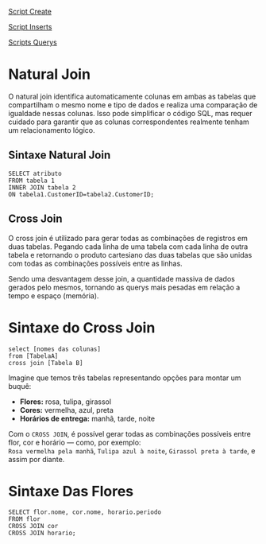 [Script Create](tarefa01-create.sql)

[Script Inserts](tarefa01-inserts.sql)

[Scripts Querys](/tarefas/t01/querys/)

# Natural Join

O natural join identifica automaticamente colunas em ambas as tabelas que compartilham o mesmo nome e tipo de dados e realiza uma comparação de igualdade nessas colunas. Isso pode simplificar o código SQL, mas requer cuidado para garantir que as colunas correspondentes realmente tenham um relacionamento lógico.

## Sintaxe Natural Join

    SELECT atributo
    FROM tabela 1
    INNER JOIN tabela 2
    ON tabela1.CustomerID=tabela2.CustomerID;

## Cross Join

O cross join é utilizado para gerar todas as combinações de registros em duas tabelas. Pegando cada linha de uma tabela com cada linha de outra tabela e retornando o produto cartesiano das duas tabelas que são unidas com todas as combinações possíveis entre as linhas.

Sendo uma desvantagem desse join, a quantidade massiva de dados gerados pelo mesmos, tornando as querys mais pesadas em relação a tempo e espaço (memória).

# Sintaxe do Cross Join

    select [nomes das colunas]
    from [TabelaA]
    cross join [Tabela B]

Imagine que temos três tabelas representando opções para montar um buquê:

- **Flores:** rosa, tulipa, girassol
- **Cores:** vermelha, azul, preta
- **Horários de entrega:** manhã, tarde, noite

Com o `CROSS JOIN`, é possível gerar todas as combinações possíveis entre flor, cor e horário — como, por exemplo:  
`Rosa vermelha pela manhã`, `Tulipa azul à noite`, `Girassol preta à tarde`, e assim por diante.

# Sintaxe Das Flores

    SELECT flor.nome, cor.nome, horario.periodo
    FROM flor
    CROSS JOIN cor
    CROSS JOIN horario;

<!-- # Windows Functions no PostgreSQL -->
